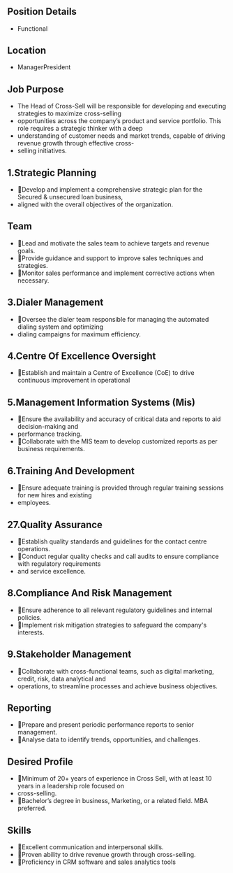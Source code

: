 # 

## Position Details

* Functional

## Location

* ManagerPresident

## Job Purpose

* The Head of Cross-Sell will be responsible for developing and executing strategies to maximize cross-selling
* opportunities across the company’s product and service portfolio. This role requires a strategic thinker with a deep
* understanding of customer needs and market trends, capable of driving revenue growth through effective cross-
* selling initiatives.

## 1.Strategic Planning

* Develop and implement a comprehensive strategic plan for the Secured & unsecured loan business,
* aligned with the overall objectives of the organization.

## Team

* Lead and motivate the sales team to achieve targets and revenue goals.
* Provide guidance and support to improve sales techniques and strategies.
* Monitor sales performance and implement corrective actions when necessary.

## 3.Dialer Management

* Oversee the dialer team responsible for managing the automated dialing system and optimizing
* dialing campaigns for maximum efficiency.

## 4.Centre Of Excellence Oversight

* Establish and maintain a Centre of Excellence (CoE) to drive continuous improvement in operational

## 5.Management Information Systems (Mis)

* Ensure the availability and accuracy of critical data and reports to aid decision-making and
* performance tracking.
* Collaborate with the MIS team to develop customized reports as per business requirements.

## 6.Training And Development

* Ensure adequate training is provided through regular training sessions for new hires and existing
* employees.

## 27.Quality Assurance

* Establish quality standards and guidelines for the contact centre operations.
* Conduct regular quality checks and call audits to ensure compliance with regulatory requirements
* and service excellence.

## 8.Compliance And Risk Management

* Ensure adherence to all relevant regulatory guidelines and internal policies.
* Implement risk mitigation strategies to safeguard the company's interests.

## 9.Stakeholder Management

* Collaborate with cross-functional teams, such as digital marketing, credit, risk, data analytical and
* operations, to streamline processes and achieve business objectives.

## Reporting

* Prepare and present periodic performance reports to senior management.
* Analyse data to identify trends, opportunities, and challenges.

## Desired Profile

* Minimum of 20+ years of experience in Cross Sell, with at least 10 years in a leadership role focused on
* cross-selling.
* Bachelor’s degree in business, Marketing, or a related field. MBA preferred.

## Skills

* Excellent communication and interpersonal skills.
* Proven ability to drive revenue growth through cross-selling.
* Proficiency in CRM software and sales analytics tools

